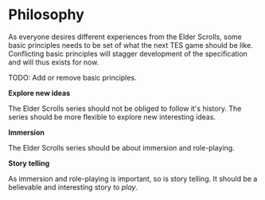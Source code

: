 # Philosophy

As everyone desires different experiences from the Elder Scrolls, some basic principles needs to be set of what the next TES game should be like. Conflicting basic principles will stagger development of the specification and will thus exists for now.

TODO: Add or remove basic principles.

**Explore new ideas**

The Elder Scrolls series should not be obliged to follow it's history. The series should be more flexible to explore new interesting ideas.

**Immersion**

The Elder Scrolls series should be about immersion and role-playing.

**Story telling**

As immersion and role-playing is important, so is story telling. It should be a believable and interesting story to *play*.
